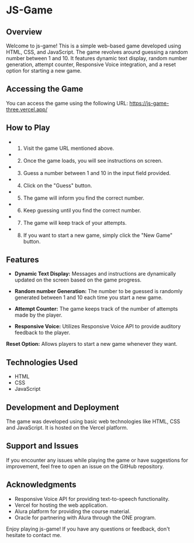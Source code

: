 # JS-Game

## Overview

Welcome to js-game! This is a simple web-based game developed using HTML, CSS, and JavaScript. The game revolves around guessing a random number between 1 and 10. It features dynamic text display, random number generation, attempt counter, Responsive Voice integration, and a reset option for starting a new game.

## Accessing the Game

You can access the game using the following URL: https://js-game-three.vercel.app/

## How to Play

* 1. Visit the game URL mentioned above.
* 2. Once the game loads, you will see instructions on screen.
* 3. Guess a number between 1 and 10 in the input field provided.
* 4. Click on the "Guess" button.
* 5. The game will inform you find the correct number.
* 6. Keep guessing until you find the correct number.
* 7. The game will keep track of your attempts.
* 8. If you want to start a new game, simply click the "New Game" button.

##  Features

* <strong>Dynamic Text Display:</strong> Messages and instructions are dynamically updated on the screen based on the game progress.

* <strong>Random number Generation:</strong> The number to be guessed is randomly generated between 1 and 10 each time you start a new game.

* <strong>Attempt Counter:</strong> The game keeps track of the number of attempts made by the player.

* <strong>Responsive Voice:</strong> Utilizes Responsive Voice API to provide auditory feedback to the player.

<strong>Reset Option:</strong> Allows players to start a new game whenever they want.

## Technologies Used

* HTML
* CSS
* JavaScript

## Development and Deployment

The game was developed using basic web technologies like HTML, CSS and JavaScript. It is hosted on the Vercel platform.

## Support and Issues

If you encounter any issues while playing the game or have suggestions for improvement, feel free to open an issue on the GitHub repository.

## Acknowledgments

* Responsive Voice API for providing text-to-speech functionality.
* Vercel for hosting the web application.
* Alura platform for providing the course material.
* Oracle for partnering with Alura through the ONE program.

Enjoy playing js-game! If you have any questions or feedback, don't hesitate to contact me.
